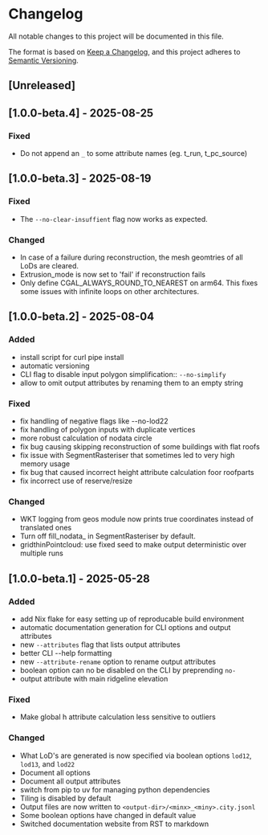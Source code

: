 # Changelog

All notable changes to this project will be documented in this file.

The format is based on [Keep a Changelog](https://keepachangelog.com/en/1.1.0/),
and this project adheres to [Semantic Versioning](https://semver.org/spec/v2.0.0.html).

## [Unreleased]

## [1.0.0-beta.4] - 2025-08-25

### Fixed
- Do not append an `_` to some attribute names (eg. t_run, t_pc_source)

## [1.0.0-beta.3] - 2025-08-19

### Fixed
- The `--no-clear-insuffient` flag now works as expected.

### Changed
- In case of a failure during reconstruction, the mesh geomtries of all LoDs are cleared.
- Extrusion_mode is now set to 'fail' if reconstruction fails
- Only define CGAL_ALWAYS_ROUND_TO_NEAREST on arm64. This fixes some issues with infinite loops on other architectures.

## [1.0.0-beta.2] - 2025-08-04

### Added
- install script for curl pipe install
- automatic versioning
- CLI flag to disable input polygon simplification:: `--no-simplify`
- allow to omit output attributes by renaming them to an empty string

### Fixed
- fix handling of negative flags like --no-lod22
- fix handling of polygon inputs with duplicate vertices
- more robust calculation of nodata circle
- fix bug causing skipping reconstruction of some buildings with flat roofs
- fix issue with SegmentRasteriser that sometimes led to very high memory usage
- fix bug that caused incorrect height attribute calculation foor roofparts
- fix incorrect use of reserve/resize

### Changed
- WKT logging from geos module now prints true coordinates instead of translated ones
- Turn off fill_nodata_ in SegmentRasteriser by default.
- gridthinPointcloud: use fixed seed to make output deterministic over multiple runs

## [1.0.0-beta.1] - 2025-05-28

### Added
- add Nix flake for easy setting up of reproducable build environment
- automatic documentation generation for CLI options and output attributes
- new `--attributes` flag that lists output attributes
- better CLI --help formatting
- new `--attribute-rename` option to rename output attributes
- boolean option can no be disabled on the CLI by preprending `no-`
- output attribute with main ridgeline elevation

### Fixed
- Make global h attribute calculation less sensitive to outliers

### Changed
- What LoD's are generated is now specified via boolean options `lod12`, `lod13`, and `lod22`
- Document all options
- Document all output attributes
- switch from pip to uv for managing python dependencies
- Tiling is disabled by default
- Output files are now written to `<output-dir>/<minx>_<miny>.city.jsonl`
- Some boolean options have changed in default value
- Switched documentation website from RST to markdown
